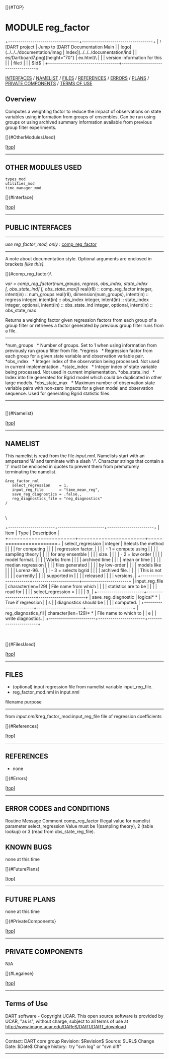 []{#TOP}

MODULE reg\_factor
==================

+-----------------------------------+-----------------------------------+
| ![DART project                    | Jump to [DART Documentation Main  |
| logo](../../../documentation/imag | Index](../../../documentation/ind |
| es/Dartboard7.png){height="70"}   | ex.html)\                         |
|                                   | version information for this      |
|                                   | file:\                            |
|                                   | \$Id\$                            |
+-----------------------------------+-----------------------------------+

[INTERFACES](#Interface) / [NAMELIST](#Namelist) / [FILES](#FilesUsed) /
[REFERENCES](#References) / [ERRORS](#Errors) / [PLANS](#FuturePlans) /
[PRIVATE COMPONENTS](#PrivateComponents) / [TERMS OF USE](#Legalese)

Overview
--------

Computes a weighting factor to reduce the impact of observations on
state variables using information from groups of ensembles. Can be run
using groups or using archived summary information available from
previous group filter experiments.

[]{#OtherModulesUsed}

<div class="top">

\[[top](#)\]

</div>

------------------------------------------------------------------------

OTHER MODULES USED
------------------

    types_mod
    utilities_mod
    time_manager_mod

[]{#Interface}

<div class="top">

\[[top](#)\]

</div>

------------------------------------------------------------------------

PUBLIC INTERFACES
-----------------

  -------------------------------- ---------------------------------------
  *use reg\_factor\_mod, only :*   [comp\_reg\_factor](#comp_reg_factor)
  -------------------------------- ---------------------------------------

A note about documentation style. Optional arguments are enclosed in
brackets *\[like this\]*.

[]{#comp_reg_factor}\

<div class="routine">

*var = comp\_reg\_factor(num\_groups, regress, obs\_index, state\_index
*\[, obs\_state\_ind\] \[, obs\_state\_max\]*)*
    real(r8)                                    ::  comp_reg_factor 
    integer,                         intent(in) ::  num_groups 
    real(r8), dimension(num_groups), intent(in) ::  regress 
    integer,                         intent(in) ::  obs_index 
    integer,                         intent(in) ::  state_index 
    integer, optional,               intent(in) ::  obs_state_ind 
    integer, optional,               intent(in) ::  obs_state_max 

</div>

<div class="indent1">

Returns a weighting factor given regression factors from each group of a
group filter or retrieves a factor generated by previous group filter
runs from a file.

  ---------------------- -----------------------------------------------------------------------------------------------------------------------------------------------------------------
  *num\_groups   *       Number of groups. Set to 1 when using information from previously run group filter from file.
  *regress   *           Regression factor from each group for a given state variable and observation variable pair.
  *obs\_index   *        Integer index of the observation being processed. Not used in current implementation .
  *state\_index   *      Integer index of state variable being processed. Not used in current implementation.
  *obs\_state\_ind   *   Index into file generated for Bgrid model which could be duplicated in other large models.
  *obs\_state\_max   *   Maximum number of observation state variable pairs with non-zero impacts for a given model and observation sequence. Used for generating Bgrid statistic files.
  ---------------------- -----------------------------------------------------------------------------------------------------------------------------------------------------------------

</div>

\
[]{#Namelist}

<div class="top">

\[[top](#)\]

</div>

------------------------------------------------------------------------

NAMELIST
--------

This namelist is read from the file *input.nml*. Namelists start with an
ampersand '&' and terminate with a slash '/'. Character strings that
contain a '/' must be enclosed in quotes to prevent them from
prematurely terminating the namelist.

<div class="namelist">

    &reg_factor_nml
       select_regression    = 1,
       input_reg_file       = "time_mean_reg",
       save_reg_diagnostics = .false.,
       reg_diagnostics_file = "reg_diagnostics"  
    /

</div>

\
\

<div>

+-----------------------+-----------------------+-----------------------+
| Item                  | Type                  | Description           |
+=======================+=======================+=======================+
| select\_regression    | integer               | Selects the method    |
|                       |                       | for computing         |
|                       |                       | regression factor.    |
|                       |                       | -   1 = compute using |
|                       |                       |     sampling theory   |
|                       |                       |     for any ensemble  |
|                       |                       |     size.             |
|                       |                       | -   2 = low order     |
|                       |                       |     model format.     |
|                       |                       |     Works from        |
|                       |                       |     archived time     |
|                       |                       |     mean or time      |
|                       |                       |     median regression |
|                       |                       |     files generated   |
|                       |                       |     by low-order      |
|                       |                       |     models like       |
|                       |                       |     Lorenz-96.        |
|                       |                       | -   3 = selects bgrid |
|                       |                       |     archived file.    |
|                       |                       |     This is not       |
|                       |                       |     currently         |
|                       |                       |     supported in      |
|                       |                       |     released          |
|                       |                       |     versions.         |
+-----------------------+-----------------------+-----------------------+
| input\_reg\_file      | character(len=129)    | File name from which  |
|                       |                       | statistics are to be  |
|                       |                       | read for              |
|                       |                       | select\_regression =  |
|                       |                       | 3.                    |
+-----------------------+-----------------------+-----------------------+
| save\_reg\_diagnostic | logical* *            | True if regression    |
| s                     |                       | diagnostics should be |
|                       |                       | computed.             |
+-----------------------+-----------------------+-----------------------+
| reg\_diagnostics\_fil | character(len=129)* * | File name to which to |
| e                     |                       | write diagnostics.    |
+-----------------------+-----------------------+-----------------------+

</div>

\
\
[]{#FilesUsed}

<div class="top">

\[[top](#)\]

</div>

------------------------------------------------------------------------

FILES
-----

-   (optional) input regression file from namelist variable
    input\_reg\_file.
-   reg\_factor\_mod.nml in input.nml

  filename                                             purpose
  ---------------------------------------------------- ---------------------------------
  from *input.nml*&reg\_factor\_mod:input\_reg\_file   file of regression coefficients

[]{#References}

<div class="top">

\[[top](#)\]

</div>

------------------------------------------------------------------------

REFERENCES
----------

-   none

[]{#Errors}

<div class="top">

\[[top](#)\]

</div>

------------------------------------------------------------------------

ERROR CODES and CONDITIONS
--------------------------

<div class="errors">

Routine
Message
Comment
comp\_reg\_factor
Illegal value for namelist parameter select\_regression
Value must be 1(sampling theory), 2 (table lookup) or 3 (read from
obs\_state\_reg\_file).

</div>

KNOWN BUGS
----------

none at this time

[]{#FuturePlans}

<div class="top">

\[[top](#)\]

</div>

------------------------------------------------------------------------

FUTURE PLANS
------------

none at this time

[]{#PrivateComponents}

<div class="top">

\[[top](#)\]

</div>

------------------------------------------------------------------------

PRIVATE COMPONENTS
------------------

N/A

[]{#Legalese}

<div class="top">

\[[top](#)\]

</div>

------------------------------------------------------------------------

Terms of Use
------------

DART software - Copyright UCAR. This open source software is provided by
UCAR, "as is", without charge, subject to all terms of use at
<http://www.image.ucar.edu/DAReS/DART/DART_download>

  ------------------ -----------------------------
  Contact:           DART core group
  Revision:          \$Revision\$
  Source:            \$URL\$
  Change Date:       \$Date\$
  Change history:    try "svn log" or "svn diff"
  ------------------ -----------------------------


